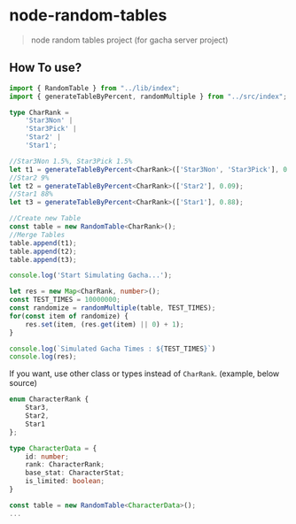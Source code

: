# node-random-tables
> node random tables project (for gacha server project)

## How To use?

```typescript
import { RandomTable } from "../lib/index";
import { generateTableByPercent, randomMultiple } from "../src/index";

type CharRank = 
	'Star3Non' |
	'Star3Pick' |
	'Star2' |
	'Star1';

//Star3Non 1.5%, Star3Pick 1.5%
let t1 = generateTableByPercent<CharRank>(['Star3Non', 'Star3Pick'], 0.03);
//Star2 9%
let t2 = generateTableByPercent<CharRank>(['Star2'], 0.09);
//Star1 88%
let t3 = generateTableByPercent<CharRank>(['Star1'], 0.88);

//Create new Table
const table = new RandomTable<CharRank>();
//Merge Tables
table.append(t1);
table.append(t2);
table.append(t3);

console.log('Start Simulating Gacha...');

let res = new Map<CharRank, number>();
const TEST_TIMES = 10000000;
const randomize = randomMultiple(table, TEST_TIMES);
for(const item of randomize) {
	res.set(item, (res.get(item) || 0) + 1);
}

console.log(`Simulated Gacha Times : ${TEST_TIMES}`)
console.log(res);
```

If you want, use other class or types instead of ```CharRank```. (example, below source)

```typescript
enum CharacterRank {
	Star3,
	Star2,
	Star1
};

type CharacterData = {
	id: number;
	rank: CharacterRank;
	base_stat: CharacterStat;
	is_limited: boolean;
}

const table = new RandomTable<CharacterData>();
...
```